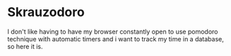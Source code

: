 # Skrauzodoro
I don't like having to have my browser constantly open to use pomodoro technique with automatic timers and i want to track my time in a database, so here it is.
